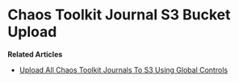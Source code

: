 # Chaos Toolkit Journal S3 Bucket Upload

**Related Articles**
* [Upload All Chaos Toolkit Journals To S3 Using Global Controls](https://devlearnops.com/apply-ctk-controls-globally-s3-bucket-upload)
